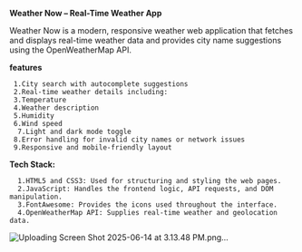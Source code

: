 **Weather Now – Real-Time Weather App**

Weather Now is a modern, responsive weather web application that fetches and displays real-time weather data and provides city name suggestions using the OpenWeatherMap API.

**features**

     1.City search with autocomplete suggestions
     2.Real-time weather details including:
     3.Temperature
     4.Weather description
     5.Humidity
     6.Wind speed
      7.Light and dark mode toggle
     8.Error handling for invalid city names or network issues
     9.Responsive and mobile-friendly layout



**Tech Stack:**

      1.HTML5 and CSS3: Used for structuring and styling the web pages.
      2.JavaScript: Handles the frontend logic, API requests, and DOM manipulation.
      3.FontAwesome: Provides the icons used throughout the interface.
      4.OpenWeatherMap API: Supplies real-time weather and geolocation data.
![Uploading Screen Shot 2025-06-14 at 3.13.48 PM.png…]()



